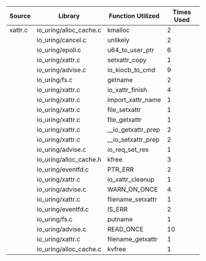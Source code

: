 | Source | Library | Function Utilized | Times Used |
|--------|---------|-------------------|------------|
| xattr.c | io_uring/alloc_cache.c | kmalloc | 2 |
| | io_uring/cancel.c | unlikely | 2 |
| | io_uring/epoll.c | u64_to_user_ptr | 6 |
| | io_uring/xattr.c | setxattr_copy | 1 |
| | io_uring/advise.c | io_kiocb_to_cmd | 9 |
| | io_uring/fs.c | getname | 2 |
| | io_uring/xattr.c | io_xattr_finish | 4 |
| | io_uring/xattr.c | import_xattr_name | 1 |
| | io_uring/xattr.c | file_setxattr | 1 |
| | io_uring/xattr.c | file_getxattr | 1 |
| | io_uring/xattr.c | __io_getxattr_prep | 2 |
| | io_uring/xattr.c | __io_setxattr_prep | 2 |
| | io_uring/advise.c | io_req_set_res | 1 |
| | io_uring/alloc_cache.h | kfree | 3 |
| | io_uring/eventfd.c | PTR_ERR | 2 |
| | io_uring/xattr.c | io_xattr_cleanup | 1 |
| | io_uring/advise.c | WARN_ON_ONCE | 4 |
| | io_uring/xattr.c | filename_setxattr | 1 |
| | io_uring/eventfd.c | IS_ERR | 2 |
| | io_uring/fs.c | putname | 1 |
| | io_uring/advise.c | READ_ONCE | 10 |
| | io_uring/xattr.c | filename_getxattr | 1 |
| | io_uring/alloc_cache.c | kvfree | 1 |
